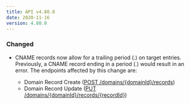 ```yaml
---
title: API v4.80.0
date: 2020-11-16
version: 4.80.0
---
```


### Changed

- CNAME records now allow for a trailing period (.) on target entries. Previously, a CNAME record ending in a period (.) would result in an error. The endpoints affected by this change are:

  - Domain Record Create ([POST /domains/{domainId}/records](http://www.linode.com/docs/api/domains/#domain-record-create))
  - Domain Record Update ([PUT /domains/{domainId}/records/{recordId}](http://www.linode.com/docs/api/domains/#domain-record-update))